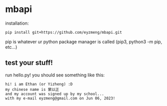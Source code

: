 # mbapi

installation:

    pip install git+https://github.com/eyzmeng/mbapi.git

pip is whatever ur python package manager is called
(pip3, python3 -m pip, etc...)

## test your stuff!

run hello.py! you should see something like this:

    hi! i am Ethan (or Yizheng) :D
    my chinese name is 蒙以正
    and my account was signed up by my school...
    with my e-mail eyzmeng@gmail.com on Jun 06, 2023!
